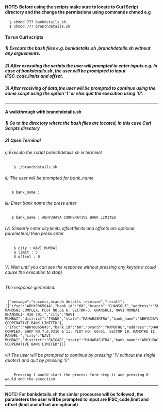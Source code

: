 #### NOTE: Before using the scripts make sure to locate to Curl Script directory and the change the permissions using commands chmod e.g 
      $ chmod 777 bankdetails.sh
      $ chmod 777 branchdetails.sh
#### To run Curl scripts 
 
#####  1) Execute the bash files e.g. bankdetails.sh ,branchdetails.sh without any arguements.
 
#####  2) After exexuting the scripts the user will prompted to enter inputs e.g. In case of bankdetails.sh ,the user will be promtpted to input IFSC_code,limits and offset.

#####  3) After receiving of data,the user will be prompted to continue using the same script using the option '1' or else quit the execution using '0'.

------------------------------------------------------------------------------------------------------
#### A walkthrough with branchdetails.sh

##### 1) Go to the directory where the bash files are located, in this case Curl Scripts directory

##### 2) Open Terminal

######  *i)  Execute the script branchdetails.sh in terminal*
        
        $ ./branchdetails.sh

######  *ii)  The user will be prompted for bank_name*
       
       $ bank_name : 

###### *iii)  Enter bank name the press enter*
       
       $ bank_name : ABHYUDAYA COOPERATIVE BANK LIMITED

######  *iV) Similarly enter city,limits,offset(limits and offsets are optional parameters) then press enter*
       
        $ city : NAVI MUMBAI
        $ limit : 5
        $ offset : 0

######   *V)  Wait until you can see the response  without  pressing any key(as it could cause the execution to stop)*
     
###### The response generated:
     {"message":"success,branch details received","result":[{"ifsc":"ABHY0065044","bank_id":"60","branch":"GHANSOLI","address":"SHREE MANOSHI COMPLEX, PLOT NO.5& 6, SECTOR-3, GHANSOLI, NAVI MUMBAI GHANSOLI- 410 701.","city":"NAVI MUMBAI","district":"THANE","state":"MAHARASHTRA","bank_name":"ABHYUDAYA COOPERATIVE BANK LIMITED"},{"ifsc":"ABHY0065045","bank_id":"60","branch":"KAMOTHE","address":"DHARTI COMPLEX, SHOP NO.7,8,9310 & 11, PLOT NO. 60/61, SECTOR 18, KAMOTHE II, PANVEL-","city":"NAVI MUMBAI","district":"RAIGAD","state":"MAHARASHTRA","bank_name":"ABHYUDAYA COOPERATIVE BANK LIMITED"}]}


######  *vi) The user will be prompted to continue by pressing '1'( without the single quotes) and quit by pressing '0'*
        
        Pressing 1 would start the process form step ii and pressing 0 would end the execution
   
-----------------------------------------------------------------------------------------------------------
####  NOTE: For bankdetails.sh the simlar proceures will be followed ,the parameters the user will be prompted to input are IFSC_code,limit and offset (limit and offset are optional)
